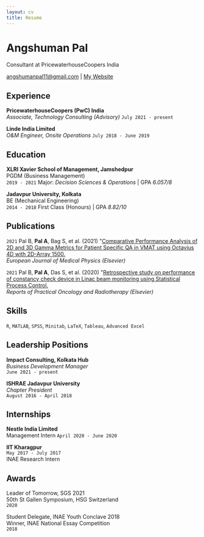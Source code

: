 ```yaml
---
layout: cv
title: Resume
---
```

# Angshuman Pal
Consultant at PricewaterhouseCoopers India

<div id="webaddress">
<a href="angshumanpal11@gmail.com">angshumanpal11@gmail.com</a>
| <a href="https://angshumatic.github.io/">My Website</a>
</div>


## Experience


__PricewaterhouseCoopers (PwC) India__<br/>
*Associate, Technology Consulting (Advisory)*
`July 2021 - present`<br/>

__Linde India Limited__<br/>
*O&M Engineer, Onsite Operations*
`July 2018 - June 2019`<br/>

## Education

__XLRI Xavier School of Management, Jamshedpur__<br/>
PGDM (Business Management)<br/>
`2019 - 2021`
Major: *Decision Sciences & Operations* | GPA *6.057/8*

__Jadavpur University, Kolkata__<br/>
BE (Mechanical Engineering)<br/>
`2014 - 2018`
First Class (Honours) | GPA *8.82/10*


## Publications

`2021`
Pal B, **Pal A**, Bag S, et al. (2021) "[Comparative Performance Analysis of 2D and 3D Gamma Metrics for Patient Specific QA in VMAT using Octavius 4D with 2D-Array 1500.](https://www.sciencedirect.com/science/article/abs/pii/S1120179721003264)<br/>
*European Journal of Medical Physics (Elsevier)*

`2021`
Pal B, **Pal A**, Das S, et al. (2020) "[Retrospective study on performance of constancy check device in Linac beam monitoring using Statistical Process Control.](https://www.sciencedirect.com/science/article/pii/S1507136719301026)<br/>
*Reports of Practical Oncology and Radiotherapy (Elsevier)*



## Skills

`R`, `MATLAB`, `SPSS`, `Minitab`, `LaTeX`, `Tableau`, `Advanced Excel`


## Leadership Positions

__Impact Consulting, Kolkata Hub__<br/>
*Business Development Manager*<br/>
`June 2021 - present`

__ISHRAE Jadavpur University__<br/>
*Chapter President*<br/>
`August 2016 - April 2018`


## Internships

__Nestle India Limited__<br/>
Management Intern
`April 2020 - June 2020`<br/>

__IIT Kharagpur__<br/>
`May 2017 - July 2017`<br/>
INAE Research Intern


## Awards

Leader of Tomorrow, SGS 2021<br/>
50th St Gallen Symposium, HSG Switzerland<br/>
`2020`

Student Delegate, INAE Youth Conclave 2018<br/>
Winner, INAE National Essay Competition<br/>
`2018`
